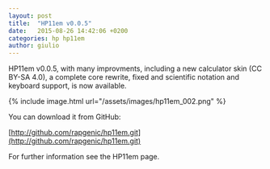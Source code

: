 ```yaml
---
layout: post
title:  "HP11em v0.0.5"
date:   2015-08-26 14:42:06 +0200
categories: hp hp11em
author: giulio
---
```


HP11em v0.0.5, with many improvments, including a new calculator skin (CC BY-SA 4.0), a complete core rewrite, fixed and scientific notation and keyboard support, is now available.

{% include image.html url="/assets/images/hp11em_002.png" %}

You can download it from GitHub:

[http://github.com/rapgenic/hp11em.git](http://github.com/rapgenic/hp11em.git)

For further information see the HP11em page.

